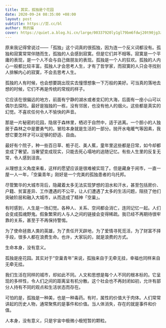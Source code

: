 ```yaml
---
title: 其实，孤独是个花园
date: 2020-09-24 08:35:00 +08:00
layout: post
subtitle: https://🈳.cc/bl
author: 熊的猫
cover: https://quiet.a.blog.hi.cn/large/00337920ly1gl79bm6fdwj20t90jg3zg.jpg
---
```


原来我记得曾说过——「孤独」这个词真的很孤独，因为连一个反义词都没有。孤独和寂寞常常伴随而生，孤独的人会感到寂寞。但是它们并不相等。寂寞是一个平庸的表现，是一个人不会与自己做朋友的表现。孤独是一个人的狂欢。孤独的人内心一般都比较丰富。孤独人才会思考人生，才有了哲学家，而寂寞的人只会寻找别人排解内心的寂寞，不会去思考人生。

孤独的人有时候，也会想要跳出现实去憧憬想象一下万般的美好。可当真的落地去想的时候，它们不再是传统的常规的样子。

它应该在很偏远的地方，前面有宁静的湖水或者变幻的大海，后面有一座小山可以偶尔去探险。最好是独独的一栋，没有邻居，也没有他人的烟火。这些都是真实的幻觉。不喜欢任何令人不愉快的声音。

那是一片秘密的花园，隐居于森林里，栖迟于自然中，适于逃离。一个胆小的人独居于森林之中是要勇气的。冒险本身就是生活的一部分。抛开水电暖气等因素，我想它要怎样才可以足够的舒适、自由。

最好有个院子，种一些百日草、栀子花、美人蕉，童年里这些都是日常，如今却都变成了奢望。当奢望变成现实，只能去死心塌地的追随记忆。有些人生里的反复无常，令人感到沮丧。

从理想主义角度来看，这样的愿望应该是很难被实现了。但是藏身于闹市，一直一屋一人一年，「空巢青年」刚好是一个完美的孤独患者的乌托邦。

尽管繁华的大城市背后，隐藏着太多无法实现梦想的泪水和汗水，甚至包括房价、户籍、贫富差异、工作遭遇的不公平，让人们遭遇了太多的生活问题，阻挠了他们突破阶层和融入大城市，从而造成了精神「空巢」。

有时感到，人生是一场幻觉。各种人、关系、空间都会消亡，连同记忆一起。人们会变成孤魂野鬼。假象繁荣的人与人之间的链接会变得稀疏。我已经不再期待很牢靠的关系，甚至于不再保持警惕。

为了使命拯救人类的英雄，为了责任开天辟地，为了爱情寻死觅活，为了财富不择手段，很多人都在浪费生命。也许，大家玩的，就是浪费的方式。

生命本身，没有意义。

孤独是座花园。其实对于“空巢青年”来说，孤独来自于无牵无挂，幸福也同样来自无牵无挂。

我们生活在同样的城市，却如此不同。人文和思想是每个人不同的根本标的。它呈现的多样性，令人们之间的距离呈有机分散。这个社会也不再封闭如初，允许有部分人持有不同的观点和生活状态而存在。

可怕的是，孤独是一种美，也是一种毒药。有时，属性的价值大于肉体。人们常常讲起的历史人物，通常聚焦的是事件和价值。当人体消失，存在的就是事件和价值。

人本身，没有意义，只是宇宙中极微小极短暂的颗粒。